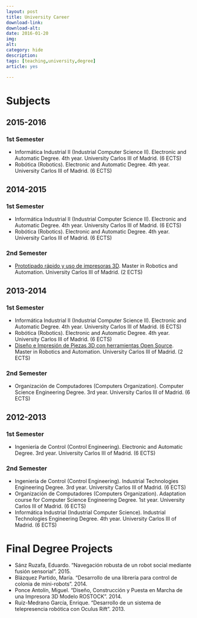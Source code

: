 ```yaml
---
layout: post
title: University Career
download-link: 
download-alt:  
date: 2016-01-20
img: 
alt: 
category: hide
description: 
tags: [teaching,university,degree]
article: yes

---
```


# Subjects

## 2015-2016

### 1st Semester

* Informática Industrial II (Industrial Computer Science II). Electronic and Automatic Degree. 4th year. University Carlos III of Madrid. (6 ECTS)
* Robótica (Robotics). Electronic and Automatic Degree. 4th year. University Carlos III of Madrid. (6 ECTS)

## 2014-2015

### 1st Semester

* Informática Industrial II (Industrial Computer Science II). Electronic and Automatic Degree. 4th year. University Carlos III of Madrid. (6 ECTS)
* Robótica (Robotics). Electronic and Automatic Degree. 4th year. University Carlos III of Madrid. (6 ECTS)

### 2nd Semester

* [Prototipado rápido y uso de impresoras 3D](http://educatech.sytes.net/wiki/2015_Master_seminar). Master in Robotics and Automation. University Carlos III of Madrid. (2 ECTS)

## 2013-2014

### 1st Semester

* Informática Industrial II (Industrial Computer Science II). Electronic and Automatic Degree. 4th year. University Carlos III of Madrid. (6 ECTS)
* Robótica (Robotics). Electronic and Automatic Degree. 4th year. University Carlos III of Madrid. (6 ECTS)
* [Diseño e Impresión de Piezas 3D con herramientas Open Source](http://educatech.sytes.net/wiki/2014_Master_seminar). Master in Robotics and Automation. University Carlos III of Madrid. (2 ECTS)

### 2nd Semester

* Organización de Computadores (Computers Organization). Computer Science Engineering Degree. 3rd year. University Carlos III of Madrid. (6 ECTS)

## 2012-2013

### 1st Semester

* Ingeniería de Control (Control Engineering). Electronic and Automatic Degree. 3rd year. University Carlos III of Madrid. (6 ECTS)

### 2nd Semester

* Ingeniería de Control (Control Engineering). Industrial Technologies Engineering Degree. 3rd year. University Carlos III of Madrid. (6 ECTS)
* Organización de Computadores (Computers Organization). Adaptation course for Computer Science Engineering Degree. 1st year. University Carlos III of Madrid. (6 ECTS)
* Informática Industrial (Industrial Computer Science). Industrial Technologies Engineering Degree. 4th year. University Carlos III of Madrid. (6 ECTS)

# Final Degree Projects

* Sánz Ruzafa, Eduardo. “Navegación robusta de un robot social mediante fusión sensorial”. 2015.
* Blázquez Partido, María. “Desarrollo de una librería para control de colonia de mini-robots”. 2014.
* Ponce Antolín, Miguel. “Diseño, Construcción y Puesta en Marcha de una Impresora 3D Modelo ROSTOCK”. 2014.
* Ruíz-Medrano García, Enrique. “Desarrollo de un sistema de telepresencia robótica con Oculus Rift”. 2013.

